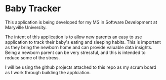 # Baby Tracker

This application is being developed for my MS in Software Development at Maryville University.

The intent of this application is to allow new parents an easy to use application to track their baby's eating and sleeping habits.  This is important as they bring the newborn home and can provide valuable data insights.  Being a newborn parent can be very stressful, and this is intended to reduce some of the stress.

I will be using the github projects attached to this repo as my scrum board as I work through building the applciation. 
